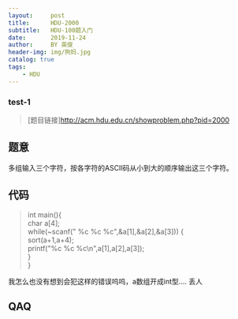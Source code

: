 ```yaml
---
layout:     post
title:      HDU-2000
subtitle:   HDU-100题入门
date:       2019-11-24
author:     BY 英俊
header-img: img/狗妈.jpg
catalog: true
tags:
    - HDU
---
```

### test-1  

>[题目链接]http://acm.hdu.edu.cn/showproblem.php?pid=2000 

## 题意

多组输入三个字符，按各字符的ASCII码从小到大的顺序输出这三个字符。

## 代码  

>int main(){  
>	char a[4];  
>	while(~scanf(" %c %c %c",&a[1],&a[2],&a[3])) {  		
>		sort(a+1,a+4);  
>		printf("%c %c %c\n",a[1],a[2],a[3]);  
>   }  
> }  

 我怎么也没有想到会犯这样的错误呜呜，a数组开成int型.... 
 丢人
 ## QAQ
 
